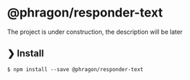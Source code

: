 # @phragon/responder-text

The project is under construction, the description will be later

## ❯ Install

```
$ npm install --save @phragon/responder-text
```
